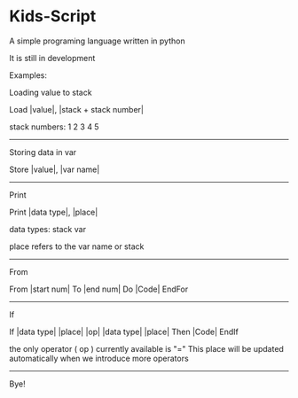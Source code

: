 # Kids-Script
A simple programing language written in python

It is still in development

Examples:

Loading value to stack

Load |value|, |stack + stack number|

stack numbers:
1
2
3
4
5

------------------------------------------
Storing data in var

Store |value|, |var name|
  
------------------------------------------

Print

Print |data type|, |place|

data types:
stack
var

place refers to the var name or stack

-------------------------------------------

From

From |start num| To |end num| Do
|Code|
EndFor

-------------------------------------------

If

If |data type| |place| |op| |data type| |place| Then
|Code|
EndIf
  
the only operator ( op ) currently available is "="
This place will be updated automatically when we introduce more operators

--------------------------------------------

Bye!
